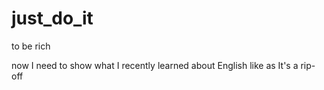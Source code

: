 # just_do_it
to be rich


now I need to show what I recently learned about English like as
It's a rip-off
